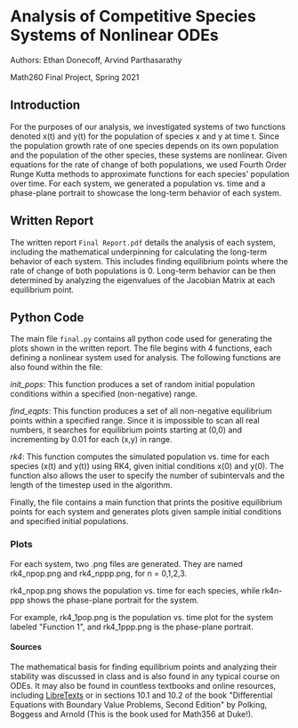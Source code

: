 # Analysis of Competitive Species Systems of Nonlinear ODEs

Authors: Ethan Donecoff, Arvind Parthasarathy

Math260 Final Project, Spring 2021

## Introduction

For the purposes of our analysis, we investigated systems of two functions denoted x(t) and y(t) for the population of species x and y at time t. Since the population growth rate of one species depends on its own population and the population of the other species, these systems are nonlinear. Given equations for the rate of change of both populations, we used Fourth Order Runge Kutta methods to approximate functions for each species' population over time. For each system, we generated a population vs. time and a phase-plane portrait to showcase the long-term behavior of each system.

## Written Report

The written report `Final Report.pdf` details the analysis of each system, including the mathematical underpinning for calculating the long-term behavior of each system. This includes finding equilibrium points where the rate of change of both populations is 0. Long-term behavior can be then determined by analyzing the eigenvalues of the Jacobian Matrix at each equilibrium point. 

## Python Code

The main file `final.py` contains all python code used for generating the plots shown in the written report. The file begins with 4 functions, each defining a nonlinear system used for analysis. The following functions are also found within the file:

*init_pops*: This function produces a set of random initial population conditions within a specified (non-negative) range.

*find_eqpts*: This function produces a set of all non-negative equilibrium points within a specified range. Since it is impossible to scan all real numbers, it searches for equilibrium points starting at (0,0) and incrementing by 0.01 for each (x,y) in range.

*rk4*: This function computes the simulated population vs. time for each species (x(t) and y(t)) using RK4, given initial conditions x(0) and y(0). The function also allows the user to specify the number of subintervals and the length of the timestep used in the algorithm. 

Finally, the file contains a main function that prints the positive equilibrium points for each system and generates plots given sample initial conditions and specified initial populations. 

### Plots

For each system, two .png files are generated. They are named rk4_npop.png and rk4_nppp.png, for n = 0,1,2,3.

rk4_npop.png shows the population vs. time for each species, while rk4n-ppp shows the phase-plane portrait for the system.

For example, rk4_1pop.png is the population vs. time plot for the system labeled "Function 1", and rk4_1ppp.png is the phase-plane portrait. 

#### Sources

The mathematical basis for finding equilibrium points and analyzing their stability was discussed in class and is also found in any typical course on ODEs. It may also be found in countless textbooks and online resources, including <a href="https://math.libretexts.org/Courses/East_Tennesee_State_University/Book%3A_Differential_Equations_for_Engineers_(Lebl)_Cintron_Copy/8%3A_Nonlinear_Equations/8.2%3A_Stability_and_classi%EF%AC%81cation_of_isolated_critical_points">LibreTexts</a>
or in sections 10.1 and 10.2 of the book "Differential Equations with Boundary Value Problems, Second Edition" by Polking, Boggess and Arnold (This is the book used for Math356 at Duke!).